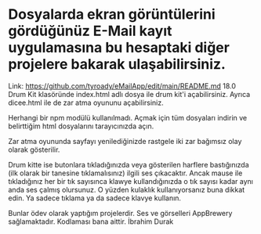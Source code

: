 # Dosyalarda ekran görüntülerini gördüğünüz E-Mail kayıt uygulamasına bu hesaptaki diğer projelere bakarak ulaşabilirsiniz.
Link: https://github.com/tyroady/eMailApp/edit/main/README.md
18.0 Drum Kit klasöründe index.html adlı dosya ile drum kit'i açabilirsiniz.
Ayrıca dicee.html ile de zar atma oyununu açabilirsiniz.

Herhangi bir npm modülü kullanılmadı. Açmak için tüm dosyaları indirin ve belirttiğim html dosyalarını tarayıcınızda açın.

Zar atma oyununda sayfayı yenilediğinizde rastgele iki zar bağımsız olay olarak gösterilir.

Drum kitte ise butonlara tıkladığınızda veya gösterilen harflere bastığınızda (ilk olarak bir tanesine tıklamalısınız)
ilgili ses çıkacaktır. Ancak mause ile tıkladığınız her bir tık sayısınca klawye kullandığınızda o tık sayısı kadar aynı anda ses çalmış olursunuz. O yüzden 
kulaklık kullanıyorsanız buna dikkat edin. Ya sadece tıklama ya da sadece klavye kullanın.

Bunlar ödev olarak yaptığım projelerdir. Ses ve görselleri AppBrewery sağlamaktadır. Kodlaması bana aittir.
İbrahim Durak 
